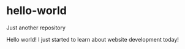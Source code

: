# hello-world
Just another repository

Hello world! I just started to learn about website development today! 

